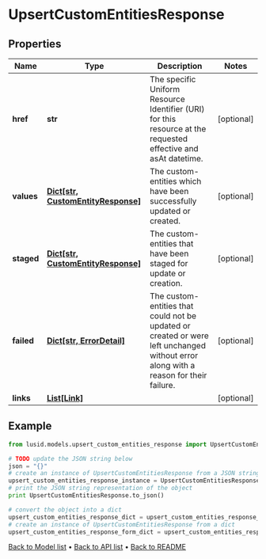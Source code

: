# UpsertCustomEntitiesResponse


## Properties
Name | Type | Description | Notes
------------ | ------------- | ------------- | -------------
**href** | **str** | The specific Uniform Resource Identifier (URI) for this resource at the requested effective and asAt datetime. | [optional] 
**values** | [**Dict[str, CustomEntityResponse]**](CustomEntityResponse.md) | The custom-entities which have been successfully updated or created. | [optional] 
**staged** | [**Dict[str, CustomEntityResponse]**](CustomEntityResponse.md) | The custom-entities that have been staged for update or creation. | [optional] 
**failed** | [**Dict[str, ErrorDetail]**](ErrorDetail.md) | The custom-entities that could not be updated or created or were left unchanged without error along with a reason for their failure. | [optional] 
**links** | [**List[Link]**](Link.md) |  | [optional] 

## Example

```python
from lusid.models.upsert_custom_entities_response import UpsertCustomEntitiesResponse

# TODO update the JSON string below
json = "{}"
# create an instance of UpsertCustomEntitiesResponse from a JSON string
upsert_custom_entities_response_instance = UpsertCustomEntitiesResponse.from_json(json)
# print the JSON string representation of the object
print UpsertCustomEntitiesResponse.to_json()

# convert the object into a dict
upsert_custom_entities_response_dict = upsert_custom_entities_response_instance.to_dict()
# create an instance of UpsertCustomEntitiesResponse from a dict
upsert_custom_entities_response_form_dict = upsert_custom_entities_response.from_dict(upsert_custom_entities_response_dict)
```
[Back to Model list](../README.md#documentation-for-models) &#8226; [Back to API list](../README.md#documentation-for-api-endpoints) &#8226; [Back to README](../README.md)


